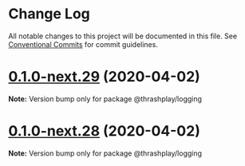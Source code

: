 # Change Log

All notable changes to this project will be documented in this file.
See [Conventional Commits](https://conventionalcommits.org) for commit guidelines.

# [0.1.0-next.29](https://github.com/thrashplay/incubator-node/compare/@thrashplay/logging@0.1.0-next.27...@thrashplay/logging@0.1.0-next.29) (2020-04-02)

**Note:** Version bump only for package @thrashplay/logging





# [0.1.0-next.28](https://github.com/thrashplay/incubator-node/compare/@thrashplay/logging@0.1.0-next.27...@thrashplay/logging@0.1.0-next.28) (2020-04-02)

**Note:** Version bump only for package @thrashplay/logging
